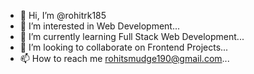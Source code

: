 - 👋 Hi, I’m @rohitrk185
- 👀 I’m interested in Web Development...
- 🌱 I’m currently learning Full Stack Web Development...
- 💞️ I’m looking to collaborate on Frontend Projects...
- 📫 How to reach me <rohitsmudge190@gmail.com>...

<!---
rohitrk185/rohitrk185 is a ✨ special ✨ repository because its `README.md` (this file) appears on your GitHub profile.
You can click the Preview link to take a look at your changes.
--->
